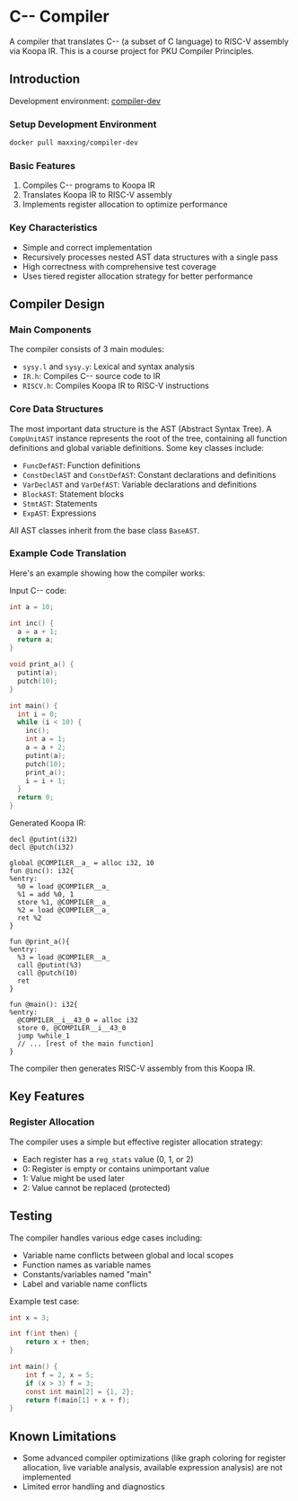 # C-- Compiler

A compiler that translates C-- (a subset of C language) to RISC-V assembly via Koopa IR. This is a course project for PKU Compiler Principles.

## Introduction

Development environment: [compiler-dev](https://github.com/pku-minic/compiler-dev)

### Setup Development Environment

```bash
docker pull maxxing/compiler-dev
```

### Basic Features

1. Compiles C-- programs to Koopa IR
2. Translates Koopa IR to RISC-V assembly
3. Implements register allocation to optimize performance

### Key Characteristics

- Simple and correct implementation
- Recursively processes nested AST data structures with a single pass
- High correctness with comprehensive test coverage
- Uses tiered register allocation strategy for better performance

## Compiler Design

### Main Components

The compiler consists of 3 main modules:
- `sysy.l` and `sysy.y`: Lexical and syntax analysis
- `IR.h`: Compiles C-- source code to IR
- `RISCV.h`: Compiles Koopa IR to RISC-V instructions

### Core Data Structures

The most important data structure is the AST (Abstract Syntax Tree). A `CompUnitAST` instance represents the root of the tree, containing all function definitions and global variable definitions. Some key classes include:

- `FuncDefAST`: Function definitions
- `ConstDeclAST` and `ConstDefAST`: Constant declarations and definitions
- `VarDeclAST` and `VarDefAST`: Variable declarations and definitions
- `BlockAST`: Statement blocks
- `StmtAST`: Statements
- `ExpAST`: Expressions

All AST classes inherit from the base class `BaseAST`.

### Example Code Translation

Here's an example showing how the compiler works:

Input C-- code:
```c
int a = 10;

int inc() {
  a = a + 1;
  return a;
}

void print_a() {
  putint(a);
  putch(10);
}

int main() {
  int i = 0;
  while (i < 10) {
    inc();
    int a = 1;
    a = a + 2;
    putint(a);
    putch(10);
    print_a();
    i = i + 1;
  }
  return 0;
}
```

Generated Koopa IR:
```
decl @putint(i32)
decl @putch(i32)

global @COMPILER__a_ = alloc i32, 10
fun @inc(): i32{
%entry:
  %0 = load @COMPILER__a_
  %1 = add %0, 1
  store %1, @COMPILER__a_
  %2 = load @COMPILER__a_
  ret %2
}

fun @print_a(){
%entry:
  %3 = load @COMPILER__a_
  call @putint(%3)
  call @putch(10)
  ret
}

fun @main(): i32{
%entry:
  @COMPILER__i__43_0 = alloc i32
  store 0, @COMPILER__i__43_0
  jump %while_1
  // ... [rest of the main function]
}
```

The compiler then generates RISC-V assembly from this Koopa IR.

## Key Features

### Register Allocation

The compiler uses a simple but effective register allocation strategy:
- Each register has a `reg_stats` value (0, 1, or 2)
- 0: Register is empty or contains unimportant value
- 1: Value might be used later
- 2: Value cannot be replaced (protected)

## Testing

The compiler handles various edge cases including:
- Variable name conflicts between global and local scopes
- Function names as variable names
- Constants/variables named "main"
- Label and variable name conflicts

Example test case:
```c
int x = 3;

int f(int then) {
    return x + then;
}

int main() {
    int f = 2, x = 5;
    if (x > 3) f = 3;
    const int main[2] = {1, 2};
    return f(main[1] + x + f);
}
```

## Known Limitations

- Some advanced compiler optimizations (like graph coloring for register allocation, live variable analysis, available expression analysis) are not implemented
- Limited error handling and diagnostics
